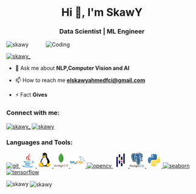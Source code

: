 <h1 align="center">Hi 👋, I'm SkawY</h1>
<h3 align="center">Data Scientist | ML Engineer</h3>
<img align="right" alt="Coding" width="400" src="https://media.giphy.com/media/v1.Y2lkPTc5MGI3NjExMWJmYWRlYTYyZjM1YmZkMjNmZTgzY2I3ZGJiNGJhMzQxNmNiMmVmZSZjdD1n/xT9C25UNTwfZuk85WP/giphy-downsized-large.gif">

<p align="left"> <img src="https://komarev.com/ghpvc/?username=skawy&label=Profile%20views&color=0e75b6&style=flat" alt="skawy" /> </p>

<p align="left"> <a href="https://twitter.com/skawy_" target="blank"><img src="https://img.shields.io/twitter/follow/skawy_?logo=twitter&style=for-the-badge" alt="skawy_" /></a> </p>

- 💬 Ask me about **NLP,Computer Vision and AI**

- 📫 How to reach me **elskawyahmedfci@gmail.com**

- ⚡ Fact **Gives**

<h3 align="left">Connect with me:</h3>
<p align="left">
<a href="https://twitter.com/skawy_" target="blank"><img align="center" src="https://raw.githubusercontent.com/rahuldkjain/github-profile-readme-generator/master/src/images/icons/Social/twitter.svg" alt="skawy_" height="30" width="40" /></a>
<a href="https://linkedin.com/in/skawy" target="blank"><img align="center" src="https://raw.githubusercontent.com/rahuldkjain/github-profile-readme-generator/master/src/images/icons/Social/linked-in-alt.svg" alt="skawy" height="30" width="40" /></a>
</p>

<h3 align="left">Languages and Tools:</h3>
<p align="left"> <a href="https://git-scm.com/" target="_blank" rel="noreferrer"> <img src="https://www.vectorlogo.zone/logos/git-scm/git-scm-icon.svg" alt="git" width="40" height="40"/> </a> <a href="https://www.java.com" target="_blank" rel="noreferrer"> <img src="https://raw.githubusercontent.com/devicons/devicon/master/icons/java/java-original.svg" alt="java" width="40" height="40"/> </a> <a href="https://www.linux.org/" target="_blank" rel="noreferrer"> <img src="https://raw.githubusercontent.com/devicons/devicon/master/icons/linux/linux-original.svg" alt="linux" width="40" height="40"/> </a> <a href="https://www.mongodb.com/" target="_blank" rel="noreferrer"> <img src="https://raw.githubusercontent.com/devicons/devicon/master/icons/mongodb/mongodb-original-wordmark.svg" alt="mongodb" width="40" height="40"/> </a> <a href="https://www.mysql.com/" target="_blank" rel="noreferrer"> <img src="https://raw.githubusercontent.com/devicons/devicon/master/icons/mysql/mysql-original-wordmark.svg" alt="mysql" width="40" height="40"/> </a> <a href="https://opencv.org/" target="_blank" rel="noreferrer"> <img src="https://www.vectorlogo.zone/logos/opencv/opencv-icon.svg" alt="opencv" width="40" height="40"/> </a> <a href="https://pandas.pydata.org/" target="_blank" rel="noreferrer"> <img src="https://raw.githubusercontent.com/devicons/devicon/2ae2a900d2f041da66e950e4d48052658d850630/icons/pandas/pandas-original.svg" alt="pandas" width="40" height="40"/> </a> <a href="https://www.postgresql.org" target="_blank" rel="noreferrer"> <img src="https://raw.githubusercontent.com/devicons/devicon/master/icons/postgresql/postgresql-original-wordmark.svg" alt="postgresql" width="40" height="40"/> </a> <a href="https://www.python.org" target="_blank" rel="noreferrer"> <img src="https://raw.githubusercontent.com/devicons/devicon/master/icons/python/python-original.svg" alt="python" width="40" height="40"/> </a> <a href="https://seaborn.pydata.org/" target="_blank" rel="noreferrer"> <img src="https://seaborn.pydata.org/_images/logo-mark-lightbg.svg" alt="seaborn" width="40" height="40"/> </a> <a href="https://www.tensorflow.org" target="_blank" rel="noreferrer"> <img src="https://www.vectorlogo.zone/logos/tensorflow/tensorflow-icon.svg" alt="tensorflow" width="40" height="40"/> </a> </p>

<p><img align="left" src="https://github-readme-stats.vercel.app/api/top-langs?username=skawy&show_icons=true&locale=en&layout=compact" alt="skawy" /></p>

<p>&nbsp;<img align="center" src="https://github-readme-stats.vercel.app/api?username=skawy&show_icons=true&locale=en" alt="skawy" /></p>
